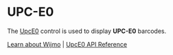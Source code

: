 UPC-E0
=======

The [UpcE0](https://www.grapecity.com/wijmo/api/classes/wijmo_barcode_common.upce0.html) control is used to display **UPC-E0** barcodes.

[Learn about Wijmo](https://www.grapecity.com/wijmo) | [UpcE0 API Reference](https://www.grapecity.com/wijmo/api/classes/wijmo_barcode_common.upce0.html)